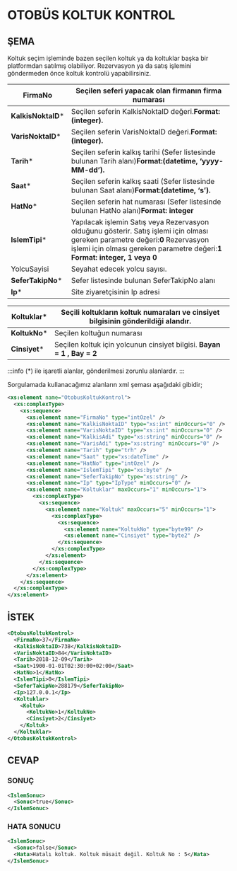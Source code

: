 # OTOBÜS KOLTUK KONTROL
## ŞEMA
Koltuk seçim işleminde bazen seçilen koltuk ya da koltuklar başka bir platformdan satılmış olabiliyor. Rezervasyon ya da satış işlemini göndermeden önce koltuk kontrolü yapabilirsiniz.  

|FirmaNo|Seçilen seferi yapacak olan firmanın firma numarası|
|------------------|------------------------------------------------|
|**KalkisNoktaID***|Seçilen seferin KalkisNoktaID değeri.**Format:(integer).**|
|**VarisNoktaID***|Seçilen seferin VarisNoktaID değeri.**Format:(integer).**|
|**Tarih***|Seçilen seferin kalkış tarihi (Sefer listesinde bulunan Tarih alanı)**Format:(datetime, ‘yyyy-MM-dd’).**|
|**Saat***|Seçilen seferin kalkış saati (Sefer listesinde bulunan Saat alanı)**Format:(datetime, ‘s’).**|
|**HatNo***|Seçilen seferin hat numarası (Sefer listesinde bulunan HatNo alanı)**Format: integer**|
|**IslemTipi***|Yapılacak işlemin Satış veya Rezervasyon olduğunu gösterir. Satış işlemi için olması gereken parametre değeri:**0** Rezervasyon işlemi için olması gereken parametre değeri:**1 Format: integer, 1 veya 0**|
|YolcuSayisi|Seyahat edecek yolcu sayısı.|
|**SeferTakipNo***|Sefer listesinde bulunan SeferTakipNo alanı|
|**Ip***|Site ziyaretçisinin Ip adresi|  

|**Koltuklar***|Seçili koltukların koltuk numaraları ve cinsiyet bilgisinin gönderildiği alandır.|
|---------------------------------------|---------------------------------------------------------|
|**KoltukNo***|Seçilen koltuğun numarası|
|**Cinsiyet***|Seçilen koltuk için yolcunun cinsiyet bilgisi. **Bayan = 1 , Bay = 2**|
  
:::info
(*) ile işaretli alanlar, gönderilmesi zorunlu alanlardır.
:::

Sorgulamada kullanacağımız alanların xml şeması aşağıdaki gibidir;  

```xml
<xs:element name="OtobusKoltukKontrol">
  <xs:complexType>
    <xs:sequence>
      <xs:element name="FirmaNo" type="intOzel" />
      <xs:element name="KalkisNoktaID" type="xs:int" minOccurs="0" />
      <xs:element name="VarisNoktaID" type="xs:int" minOccurs="0" />
      <xs:element name="KalkisAdi" type="xs:string" minOccurs="0" />
      <xs:element name="VarisAdi" type="xs:string" minOccurs="0" />
      <xs:element name="Tarih" type="trh" />
      <xs:element name="Saat" type="xs:dateTime" />
      <xs:element name="HatNo" type="intOzel" />
      <xs:element name="IslemTipi" type="xs:byte" />
      <xs:element name="SeferTakipNo" type="xs:string" />
      <xs:element name="Ip" type="IpType" minOccurs="0" />
      <xs:element name="Koltuklar" maxOccurs="1" minOccurs="1">
        <xs:complexType>
          <xs:sequence>
            <xs:element name="Koltuk" maxOccurs="5" minOccurs="1">
              <xs:complexType>
                <xs:sequence>
                  <xs:element name="KoltukNo" type="byte99" />
                  <xs:element name="Cinsiyet" type="byte2" />
                </xs:sequence>
              </xs:complexType>
            </xs:element>
          </xs:sequence>
        </xs:complexType>
      </xs:element>
    </xs:sequence>
  </xs:complexType>
</xs:element>
```

## İSTEK
```xml
<OtobusKoltukKontrol>
  <FirmaNo>37</FirmaNo>
  <KalkisNoktaID>738</KalkisNoktaID>
  <VarisNoktaID>84</VarisNoktaID>
  <Tarih>2018-12-09</Tarih>
  <Saat>1900-01-01T02:30:00+02:00</Saat>
  <HatNo>1</HatNo>
  <IslemTipi>0</IslemTipi>
  <SeferTakipNo>288179</SeferTakipNo>
  <Ip>127.0.0.1</Ip>
  <Koltuklar>
    <Koltuk>
      <KoltukNo>1</KoltukNo>
      <Cinsiyet>2</Cinsiyet>
    </Koltuk>    
  </Koltuklar>
</OtobusKoltukKontrol>
```

## CEVAP
### SONUÇ
```xml
<IslemSonuc>
  <Sonuc>true</Sonuc>
</IslemSonuc>
```
### HATA SONUCU

```xml
<IslemSonuc>
  <Sonuc>false</Sonuc>
  <Hata>Hatalı koltuk. Koltuk müsait değil. Koltuk No : 5</Hata>
</IslemSonuc>
```